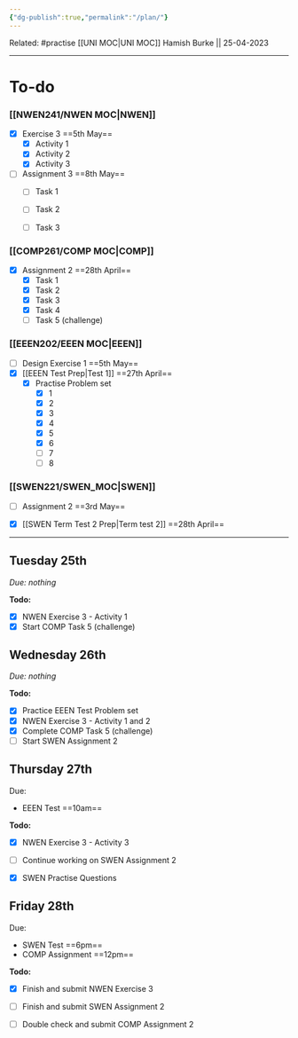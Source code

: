 ```yaml
---
{"dg-publish":true,"permalink":"/plan/"}
---
```


Related: #practise 
[[UNI MOC\|UNI MOC]]
Hamish Burke || 25-04-2023
***

# To-do

### [[NWEN241/NWEN MOC\|NWEN]]
- [x] Exercise 3 ==5th May==
	- [x] Activity 1
	- [x] Activity 2
	- [x] Activity 3
- [ ] Assignment 3 ==8th May==
	- [ ] Task 1
	- [ ] Task 2
	- [ ] Task 3


### [[COMP261/COMP MOC\|COMP]]
- [x] Assignment 2 ==28th April==
	- [x] Task 1
	- [x] Task 2
	- [x] Task 3
	- [x] Task 4
	- [ ] Task 5 (challenge)

### [[EEEN202/EEEN MOC\|EEEN]]
- [ ] Design Exercise 1 ==5th May==
- [x] [[EEEN Test Prep\|Test 1]] ==27th April==
	- [x] Practise Problem set
		- [x] 1
		- [x] 2
		- [x] 3
		- [x] 4
		- [x] 5
		- [x] 6
		- [ ] 7
		- [ ] 8

### [[SWEN221/SWEN_MOC\|SWEN]]
- [ ] Assignment 2 ==3rd May==
- [x] [[SWEN Term Test 2 Prep\|Term test 2]] ==28th April==


***

## Tuesday 25th
*Due: nothing*

**Todo:**
- [x] NWEN Exercise 3 - Activity 1
- [x] Start COMP Task 5 (challenge)

## Wednesday 26th
*Due: nothing*

**Todo:**
- [x] Practice EEEN Test Problem set
- [x] NWEN Exercise 3 - Activity 1 and 2
- [x] Complete COMP Task 5 (challenge)
- [ ] Start SWEN Assignment 2

## Thursday 27th
Due:
- EEEN Test ==10am==

**Todo:**
- [x] NWEN Exercise 3 - Activity 3
- [ ] Continue working on SWEN Assignment 2
- [x] SWEN Practise Questions


## Friday 28th
Due:
- SWEN Test ==6pm==
- COMP Assignment ==12pm==

**Todo:**
- [x] Finish and submit NWEN Exercise 3
- [ ] Finish and submit SWEN Assignment 2
- [ ] Double check and submit COMP Assignment 2


